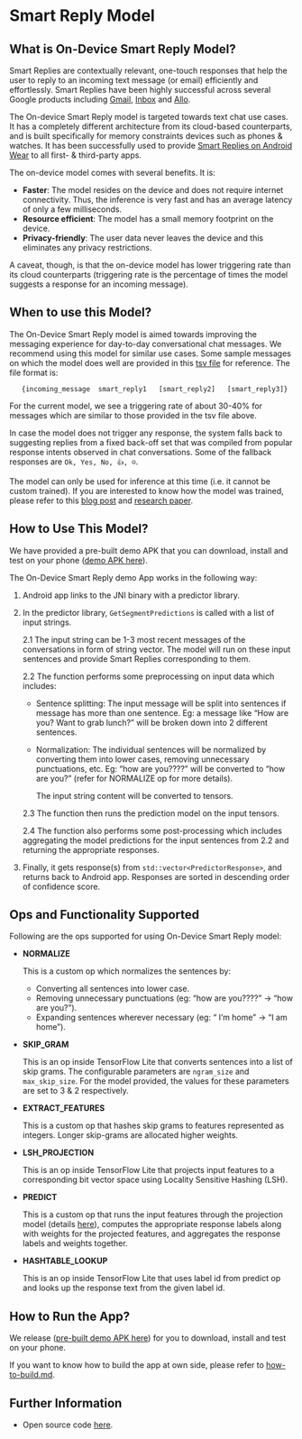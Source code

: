 # Smart Reply Model

## What is On-Device Smart Reply Model?

Smart Replies are contextually relevant, one-touch responses that help the user
to reply to an incoming text message (or email) efficiently and effortlessly.
Smart Replies have been highly successful across several Google products
including
[Gmail](https://www.blog.google/products/gmail/save-time-with-smart-reply-in-gmail/),
[Inbox](https://www.blog.google/products/gmail/computer-respond-to-this-email/)
and
[Allo](https://blog.google/products/allo/google-allo-smarter-messaging-app/).

The On-device Smart Reply model is targeted towards text chat use cases. It has
a completely different architecture from its cloud-based counterparts, and is
built specifically for memory constraints devices such as phones & watches. It
has been successfully used to provide [Smart Replies on Android
Wear](https://research.googleblog.com/2017/02/on-device-machine-intelligence.html)
to all first- & third-party apps.

The on-device model comes with several benefits. It is:

*   **Faster**: The model resides on the device and does not require internet
    connectivity. Thus, the inference is very fast and has an average latency of
    only a few milliseconds.
*   **Resource efficient**: The model has a small memory footprint on
    the device.
*   **Privacy-friendly**: The user data never leaves the device and this
    eliminates any privacy restrictions.

A caveat, though, is that the on-device model has lower triggering rate than its
cloud counterparts (triggering rate is the percentage of times the model
suggests a response for an incoming message).

## When to use this Model?

The On-Device Smart Reply model is aimed towards improving the messaging
experience for day-to-day conversational chat messages. We recommend using this
model for similar use cases. Some sample messages on which the model does well
are provided in this
[tsv file](https://github.com/tensorflow/examples/tree/master/lite/examples/smartreply/android/testdata/smartreply_samples.tsv)
for reference. The file format is:

```
   {incoming_message  smart_reply1   [smart_reply2]   [smart_reply3]}
```

For the current model, we see a triggering rate of about 30-40% for messages
which are similar to those provided in the tsv file above.

In case the model does not trigger any response, the system falls back to
suggesting replies from a fixed back-off set that was compiled from popular
response intents observed in chat conversations. Some of the fallback responses
are `Ok, Yes, No, 👍, ☺`.

The model can only be used for inference at this time (i.e. it cannot be custom
trained). If you are interested to know how the model was trained, please refer
to this [blog
post](https://research.googleblog.com/2017/02/on-device-machine-intelligence.html)
and [research paper](https://arxiv.org/pdf/1708.00630).

## How to Use This Model?

We have provided a pre-built demo APK that you can download, install and test on
your phone
([demo APK here](http://download.tensorflow.org/models/tflite/smartreply/SmartReplyDemo.apk)).

The On-Device Smart Reply demo App works in the following way:

1.  Android app links to the JNI binary with a predictor library.

2.  In the predictor library, `GetSegmentPredictions` is called with a list of input
    strings.

    2.1 The input string can be 1-3 most recent messages of the conversations in
    form of string vector. The model will run on these input sentences and
    provide Smart Replies corresponding to them.

    2.2 The function performs some preprocessing on input data which includes:

    *   Sentence splitting: The input message will be split into sentences if
        message has more than one sentence. Eg: a message like “How are you?
        Want to grab lunch?” will be broken down into 2 different sentences.
    *   Normalization: The individual sentences will be normalized by converting
        them into lower cases, removing unnecessary punctuations, etc. Eg: “how
        are you????” will be converted to “how are you?” (refer for NORMALIZE op
        for more details).

        The input string content will be converted to tensors.

    2.3 The function then runs the prediction model on the input tensors.

    2.4 The function also performs some post-processing which includes
    aggregating the model predictions for the input sentences from 2.2 and
    returning the appropriate responses.

3.  Finally, it gets response(s) from `std::vector<PredictorResponse>`, and
    returns back to Android app. Responses are sorted in descending order of
    confidence score.

## Ops and Functionality Supported

Following are the ops supported for using On-Device Smart Reply model:

*   **NORMALIZE**

    This is a custom op which normalizes the sentences by:

    *   Converting all sentences into lower case.
    *   Removing unnecessary punctuations (eg: “how are you????” → “how are
        you?”).
    *   Expanding sentences wherever necessary (eg: “ I’m home” → “I am home”).

*   **SKIP_GRAM**

    This is an op inside TensorFlow Lite that converts sentences into a list of
    skip grams. The configurable parameters are `ngram_size` and
    `max_skip_size`. For the model provided, the values for these parameters are
    set to 3 & 2 respectively.

*   **EXTRACT_FEATURES**

    This is a custom op that hashes skip grams to features represented as
    integers. Longer skip-grams are allocated higher weights.

*   **LSH_PROJECTION**

    This is an op inside TensorFlow Lite that projects input features to a
    corresponding bit vector space using Locality Sensitive Hashing (LSH).

*   **PREDICT**

    This is a custom op that runs the input features through the projection
    model (details [here](https://arxiv.org/pdf/1708.00630.pdf)), computes the
    appropriate response labels along with weights for the projected features,
    and aggregates the response labels and weights together.

*   **HASHTABLE_LOOKUP**

    This is an op inside TensorFlow Lite that uses label id from predict op and
    looks up the response text from the given label id.

## How to Run the App?

We release
([pre-built demo APK here](http://download.tensorflow.org/models/tflite/smartreply/SmartReplyDemo.apk))
for you to download, install and test on your phone.

If you want to know how to build the app at own side, please refer to
[how-to-build.md](https://github.com/tensorflow/examples/blob/master/lite/examples/smart_reply/android/how-to-build.md).

## Further Information

*   Open source code
    [here](https://github.com/tensorflow/examples/blob/master/lite/examples/smart_reply/android).
